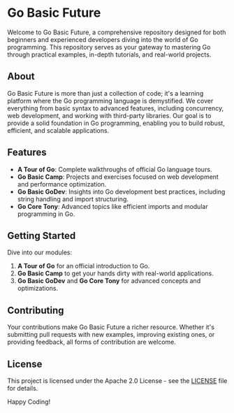 # Go Basic Future

Welcome to Go Basic Future, a comprehensive repository designed for both beginners and experienced developers diving into the world of Go programming. This repository serves as your gateway to mastering Go through practical examples, in-depth tutorials, and real-world projects.

## About

Go Basic Future is more than just a collection of code; it's a learning platform where the Go programming language is demystified. We cover everything from basic syntax to advanced features, including concurrency, web development, and working with third-party libraries. Our goal is to provide a solid foundation in Go programming, enabling you to build robust, efficient, and scalable applications.

## Features

- **A Tour of Go**: Complete walkthroughs of official Go language tours.
- **Go Basic Camp**: Projects and exercises focused on web development and performance optimization.
- **Go Basic GoDev**: Insights into Go development best practices, including string handling and import structuring.
- **Go Core Tony**: Advanced topics like efficient imports and modular programming in Go.

## Getting Started

Dive into our modules:
1. **A Tour of Go** for an official introduction to Go.
2. **Go Basic Camp** to get your hands dirty with real-world applications.
3. **Go Basic GoDev** and **Go Core Tony** for advanced concepts and optimizations.

## Contributing

Your contributions make Go Basic Future a richer resource. Whether it's submitting pull requests with new examples, improving existing ones, or providing feedback, all forms of contribution are welcome.

## License

This project is licensed under the Apache 2.0 License - see the [LICENSE](LICENSE) file for details.

Happy Coding!
